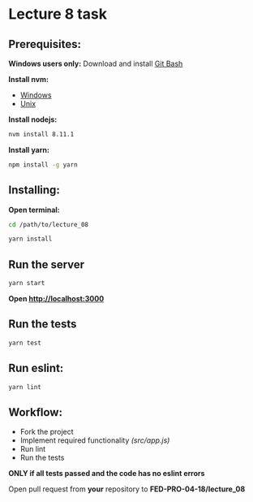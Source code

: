 # Lecture 8 task

## Prerequisites:
__Windows users only:__
Download and install [Git Bash](https://git-scm.com/download/win)


__Install nvm:__
  + [Windows](https://github.com/coreybutler/nvm-windows)
  + [Unix](https://github.com/creationix/nvm)
 
__Install nodejs:__
```bash
nvm install 8.11.1
```

__Install yarn:__
```bash
npm install -g yarn
```

## Installing:
__Open terminal:__

```bash
cd /path/to/lecture_08
```

```bash
yarn install
```

## Run the server

```bash
yarn start
```

__Open [http://localhost:3000](http://localhost:3000)__

## Run the tests

```bash
yarn test
```

## Run eslint:

```bash
yarn lint
```

## Workflow:

* Fork the project
* Implement required functionality *(src/app.js)*
* Run lint
* Run the tests

__ONLY if all tests passed and the code has no eslint errors__

Open pull request from __your__ repository to __FED-PRO-04-18/lecture_08__
